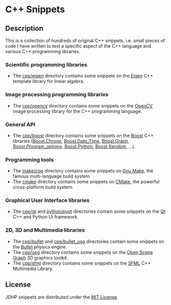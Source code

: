 # C++ Snippets

## Description

This is a collection of hundreds of original C++ snippets, i.e. small pieces of
code I have written to test a specific aspect of the C++ language and various
C++ programming libraries.

### Scientific programming libraries

- The [cpp/eigen](https://github.com/jeremiedecock/snippets/tree/master/cpp/eigen) directory contains some snippets on the [Eigen](http://eigen.tuxfamily.org) C++ template library for linear algebra.

### Image processing programming libraries

- The [cpp/opencv](https://github.com/jeremiedecock/snippets/tree/master/cpp/opencv) directory contains some snippets on the [OpenCV](http://opencv.org/) image processing library for the C++ programming language.

### General API

- The [cpp/boost](https://github.com/jeremiedecock/snippets/tree/master/cpp/boost) directory contains some snippets on the [Boost](http://www.boost.org/) C++ libraries ([Boost.Chrono](http://www.boost.org/doc/libs/1_58_0/doc/html/chrono.html), [Boost.Date_Time](http://www.boost.org/doc/libs/1_58_0/doc/html/date_time.html), [Boost.Graph](http://www.boost.org/doc/libs/1_58_0/libs/graph/doc/index.html), [Boost.Program_options](http://www.boost.org/doc/libs/1_58_0/doc/html/program_options.html), [Boost.Python](http://www.boost.org/doc/libs/1_58_0/libs/python/doc/index.html), [Boost.Random](http://www.boost.org/doc/libs/1_58_0/doc/html/boost_random.html), ...).

### Programming tools

- The [make/cpp](https://github.com/jeremiedecock/snippets/tree/master/cpp/hello) directory contains some snippets on [Gnu Make](http://www.gnu.org/software/make/), the famous multi-language build system.
- The [cmake](https://github.com/jeremiedecock/snippets/tree/master/cmake) directory contains some snippets on [CMake](http://www.cmake.org/), the powerful cross-platform build system.

### Graphical User Interface libraries

- The [cpp/qt](https://github.com/jeremiedecock/snippets/tree/master/cpp/qt) and [python/pyqt](https://github.com/jeremiedecock/snippets/tree/master/python/pyqt) directories contain some snippets on the [Qt](http://qt-project.org/) C++ and Python UI framework.

### 2D, 3D and Multimedia libraries

- The [cpp/bullet](https://github.com/jeremiedecock/snippets/tree/master/cpp/bullet) and [cpp/bullet_osg](https://github.com/jeremiedecock/snippets/tree/master/cpp/bullet_osg) directories contain some snippets on the [Bullet](http://bulletphysics.org) physics engine.
- The [cpp/osg](https://github.com/jeremiedecock/snippets/tree/master/cpp/osg) directory contains some snippets on the [Open Scene Graph](http://www.openscenegraph.org/) 3D graphics toolkit.
- The [cpp/sfml](https://github.com/jeremiedecock/snippets/tree/master/cpp/sfml) directory contains some snippets on the [SFML](http://www.sfml-dev.org) C++ Multimedia Library.

## License

JDHP snippets are distributed under the [MIT License](http://opensource.org/licenses/MIT).
